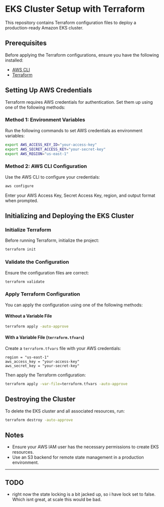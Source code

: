 # EKS Cluster Setup with Terraform

This repository contains Terraform configuration files to deploy a production-ready Amazon EKS cluster.

## Prerequisites

Before applying the Terraform configurations, ensure you have the following installed:

- [AWS CLI](https://docs.aws.amazon.com/cli/latest/userguide/install-cliv2.html)
- [Terraform](https://developer.hashicorp.com/terraform/downloads)

## Setting Up AWS Credentials

Terraform requires AWS credentials for authentication. Set them up using one of the following methods:

### **Method 1: Environment Variables**

Run the following commands to set AWS credentials as environment variables:

```sh
export AWS_ACCESS_KEY_ID="your-access-key"
export AWS_SECRET_ACCESS_KEY="your-secret-key"
export AWS_REGION="us-east-1"
```

### **Method 2: AWS CLI Configuration**

Use the AWS CLI to configure your credentials:

```sh
aws configure
```

Enter your AWS Access Key, Secret Access Key, region, and output format when prompted.

## Initializing and Deploying the EKS Cluster

### **Initialize Terraform**

Before running Terraform, initialize the project:

```sh
terraform init
```

### **Validate the Configuration**

Ensure the configuration files are correct:

```sh
terraform validate
```

### **Apply Terraform Configuration**

You can apply the configuration using one of the following methods:

#### **Without a Variable File**

```sh
terraform apply -auto-approve
```

#### **With a Variable File (`terraform.tfvars`)**

Create a `terraform.tfvars` file with your AWS credentials:

```hcl
region = "us-east-1"
aws_access_key = "your-access-key"
aws_secret_key = "your-secret-key"
```

Then apply the Terraform configuration:

```sh
terraform apply -var-file=terraform.tfvars -auto-approve
```

## Destroying the Cluster

To delete the EKS cluster and all associated resources, run:

```sh
terraform destroy -auto-approve
```

## Notes

- Ensure your AWS IAM user has the necessary permissions to create EKS resources.
- Use an S3 backend for remote state management in a production environment.

---

## TODO

- right now the state locking is a bit jacked up, so i have lock set to false. Which isnt great, at scale this would be bad. 